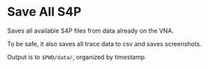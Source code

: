 # Save All S4P

Saves all available S4P files from data already on the VNA.

To be safe, it also saves all trace data to csv and saves screenshots.

Output is to `$PWD/data/`, organized by timestamp.
